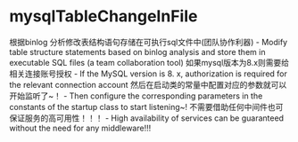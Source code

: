 # mysqlTableChangeInFile
根据binlog 分析修改表结构语句存储在可执行sql文件中(团队协作利器) - Modify table structure statements based on binlog analysis and store them in executable SQL files (a team collaboration tool)
如果mysql版本为8.x则需要给相关连接账号授权 - If the MySQL version is 8. x, authorization is required for the relevant connection account
然后在启动类的常量中配置对应的参数就可以开始监听了~！ - Then configure the corresponding parameters in the constants of the startup class to start listening~!
不需要借助任何中间件也可保证服务的高可用性！！！ - High availability of services can be guaranteed without the need for any middleware!!!
